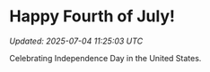 # Happy Fourth of July!

_Updated: 2025-07-04 11:25:03 UTC_

Celebrating Independence Day in the United States.

